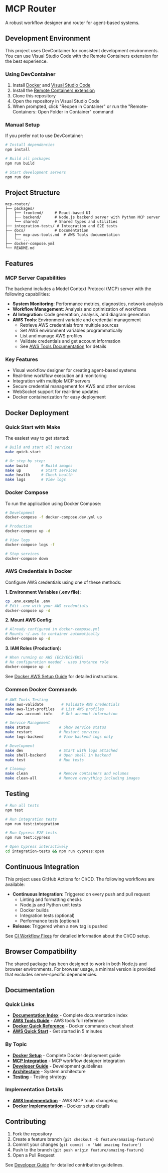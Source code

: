 # MCP Router

A robust workflow designer and router for agent-based systems.

## Development Environment

This project uses DevContainer for consistent development environments. You can use Visual Studio Code with the Remote Containers extension for the best experience.

### Using DevContainer

1. Install [Docker](https://www.docker.com/products/docker-desktop) and [Visual Studio Code](https://code.visualstudio.com/)
2. Install the [Remote Containers extension](https://marketplace.visualstudio.com/items?itemName=ms-vscode-remote.remote-containers)
3. Clone this repository
4. Open the repository in Visual Studio Code
5. When prompted, click "Reopen in Container" or run the "Remote-Containers: Open Folder in Container" command

### Manual Setup

If you prefer not to use DevContainer:

```bash
# Install dependencies
npm install

# Build all packages
npm run build

# Start development servers
npm run dev
```

## Project Structure

```
mcp-router/
├── packages/
│   ├── frontend/     # React-based UI
│   ├── backend/      # Node.js backend server with Python MCP server
│   └── shared/       # Shared types and utilities
├── integration-tests/ # Integration and E2E tests
├── docs/             # Documentation
│   ├── mcp-aws-tools.md  # AWS Tools documentation
│   └── ...
├── docker-compose.yml
└── README.md
```

## Features

### MCP Server Capabilities

The backend includes a Model Context Protocol (MCP) server with the following capabilities:

- **System Monitoring**: Performance metrics, diagnostics, network analysis
- **Workflow Management**: Analysis and optimization of workflows
- **AI Integration**: Code generation, analysis, and diagram generation
- **AWS Tools**: Environment variable and credential management
  - Retrieve AWS credentials from multiple sources
  - Set AWS environment variables programmatically
  - List and manage AWS profiles
  - Validate credentials and get account information
  - See [AWS Tools Documentation](./docs/mcp-aws-tools.md) for details

### Key Features

- Visual workflow designer for creating agent-based systems
- Real-time workflow execution and monitoring
- Integration with multiple MCP servers
- Secure credential management for AWS and other services
- WebSocket support for real-time updates
- Docker containerization for easy deployment

## Docker Deployment

### Quick Start with Make

The easiest way to get started:

```bash
# Build and start all services
make quick-start

# Or step by step:
make build      # Build images
make up         # Start services
make health     # Check health
make logs       # View logs
```

### Docker Compose

To run the application using Docker Compose:

```bash
# Development
docker-compose -f docker-compose.dev.yml up

# Production
docker-compose up -d

# View logs
docker-compose logs -f

# Stop services
docker-compose down
```

### AWS Credentials in Docker

Configure AWS credentials using one of these methods:

**1. Environment Variables (.env file):**
```bash
cp .env.example .env
# Edit .env with your AWS credentials
docker-compose up -d
```

**2. Mount AWS Config:**
```bash
# Already configured in docker-compose.yml
# Mounts ~/.aws to container automatically
docker-compose up -d
```

**3. IAM Roles (Production):**
```bash
# When running on AWS (EC2/ECS/EKS)
# No configuration needed - uses instance role
docker-compose up -d
```

See [Docker AWS Setup Guide](./docs/docker-aws-setup.md) for detailed instructions.

### Common Docker Commands

```bash
# AWS Tools Testing
make aws-validate        # Validate AWS credentials
make aws-list-profiles   # List AWS profiles
make aws-account-info    # Get account information

# Service Management
make status             # Show service status
make restart            # Restart services
make logs-backend       # View backend logs only

# Development
make dev                # Start with logs attached
make shell-backend      # Open shell in backend
make test               # Run tests

# Cleanup
make clean              # Remove containers and volumes
make clean-all          # Remove everything including images
```

## Testing

```bash
# Run all tests
npm test

# Run integration tests
npm run test:integration

# Run Cypress E2E tests
npm run test:cypress

# Open Cypress interactively
cd integration-tests && npm run cypress:open
```

## Continuous Integration

This project uses GitHub Actions for CI/CD. The following workflows are available:

- **Continuous Integration**: Triggered on every push and pull request
  - Linting and formatting checks
  - Node.js and Python unit tests
  - Docker builds
  - Integration tests (optional)
  - Performance tests (optional)
- **Release**: Triggered when a new tag is pushed

See [CI Workflow Fixes](./CI_WORKFLOW_FIXES.md) for detailed information about the CI/CD setup.

## Browser Compatibility

The shared package has been designed to work in both Node.js and browser environments. For browser usage, a minimal version is provided that excludes server-specific dependencies.

## Documentation

### Quick Links
- **[Documentation Index](./docs/INDEX.md)** - Complete documentation index
- **[AWS Tools Guide](./docs/mcp-aws-tools.md)** - AWS tools full reference
- **[Docker Quick Reference](./DOCKER_README.md)** - Docker commands cheat sheet
- **[AWS Quick Start](./docs/aws-quickstart.md)** - Get started in 5 minutes

### By Topic
- **[Docker Setup](./docs/docker-aws-setup.md)** - Complete Docker deployment guide
- **[MCP Integration](./docs/mcp_integration.md)** - MCP workflow designer integration
- **[Developer Guide](./docs/developer-guide.md)** - Development guidelines
- **[Architecture](./docs/ARCHITECTURE.md)** - System architecture
- **[Testing](./docs/testing-strategy.md)** - Testing strategy

### Implementation Details
- **[AWS Implementation](./CHANGELOG_AWS_MCP.md)** - AWS MCP tools changelog
- **[Docker Implementation](./DOCKER_IMPLEMENTATION_SUMMARY.md)** - Docker setup details

## Contributing

1. Fork the repository
2. Create a feature branch (`git checkout -b feature/amazing-feature`)
3. Commit your changes (`git commit -m 'Add amazing feature'`)
4. Push to the branch (`git push origin feature/amazing-feature`)
5. Open a Pull Request

See [Developer Guide](./docs/developer-guide.md) for detailed contribution guidelines.